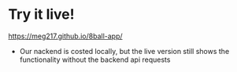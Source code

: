 # Try it live!
https://meg217.github.io/8ball-app/
- Our nackend is costed locally, but the live version still shows the functionality without the backend api requests
